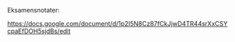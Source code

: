 Eksamensnotater:

https://docs.google.com/document/d/1p2I5N8Cz87fCkJjwD4TR44srXxCSYcpaEfDOH5sjdBs/edit
